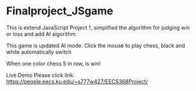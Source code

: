 # Finalproject_JSgame
This is extend JavaScript Project 1,
simplified the algorithm for judging win or loss and add AI algorithm.

This game is updated AI mode.
Click the mouse to play chess, black and white automatically switch

When one color chess 5 in row, is win!

Live Demo Please click link: https://people.eecs.ku.edu/~s777w427/EECS368Project/
